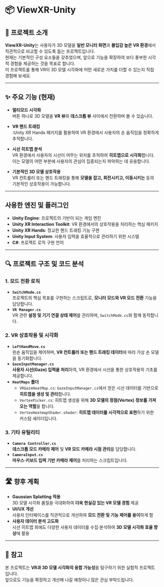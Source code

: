 # 📦 ViewXR-Unity

## 🚀 프로젝트 소개
**ViewXR-Unity**는 사용자가 3D 모델을 **일반 모니터 화면**과 **몰입감 높은 VR 환경**에서 직관적으로 비교할 수 있도록 돕는 프로젝트입니다.  
현재는 기본적인 구성 요소들을 갖추었으며, 앞으로 기능을 확장하여 보다 풍부한 시각적 경험을 제공하는 것을 목표로 합니다.  
이 프로젝트를 통해 VR이 3D 모델 시각화에 어떤 새로운 가치를 더할 수 있는지 직접 경험해 보세요.

---

## ✨ 주요 기능 (현재)
- **멀티모드 시각화**  
  버튼 하나로 3D 모델을 **VR 뷰**와 **데스크톱 뷰** 사이에서 전환하며 볼 수 있습니다.

- **VR 핸드 트래킹**  
  :Unity XR Hands 패키지를 활용하여 VR 환경에서 사용자의 손 움직임을 정확하게 추적합니다.

- **시선 히트맵 분석**  
  VR 환경에서 사용자의 시선이 머무는 위치를 추적하여 **히트맵으로 시각화**합니다.  
  이는 모델의 어떤 부분에 사용자의 관심이 집중되는지 파악하는 데 유용합니다.

- **기본적인 3D 모델 상호작용**  
  VR 컨트롤러 또는 핸드 트래킹을 통해 **모델을 잡고, 회전시키고, 이동시키는** 등의 기본적인 상호작용이 가능합니다.

---

## 사용한 엔진 및 플러그인
- **Unity Engine**: 프로젝트의 기반이 되는 게임 엔진
- **Unity XR Interaction Toolkit**: VR 환경에서의 상호작용을 처리하는 핵심 패키지
- **Unity XR Hands**: 정교한 핸드 트래킹 기능 구현
- **Unity Input System**: 사용자 입력을 효율적으로 관리하기 위한 시스템
- **C#**: 프로젝트 로직 구현 언어

---

## 🔍 프로젝트 구조 및 코드 분석

### 1. 모드 전환 로직
- **`SwitchMode.cs`**  
  프로젝트의 핵심 목표를 구현하는 스크립트로, **모니터 모드와 VR 모드 전환** 기능을 담당합니다.
- **`VR Manager.cs`**  
  VR 관련 **설정 및 기기 연결 상태 제어**를 관리하며, `SwitchMode.cs`와 함께 동작합니다.

### 2. VR 상호작용 및 시각화
- **`LeftHandMove.cs`**  
  왼손 움직임을 제어하며, **VR 컨트롤러 또는 핸드 트래킹 데이터**에 따라 가상 손 모델을 동기화합니다.
- **`GazeInputManager.cs`**  
  **사용자 시선(Gaze) 입력을 처리**하여, VR 환경에서 시선을 통한 상호작용의 기초를 제공합니다.
- **`HeatMaps` 폴더**
  - `VRGazeHeatMap.cs`: `GazeInputManager.cs`에서 얻은 시선 데이터를 기반으로 **히트맵을 생성 및 관리**합니다.
  - `VertexPicker.cs`: 히트맵 생성을 위해 **3D 모델의 정점(Vertex) 정보를 가져오는 역할**을 합니다.
  - `VertexHeatmapShader.shader`: **히트맵 데이터를 시각적으로 표현**하기 위한 커스텀 셰이더입니다.

### 3. 기타 유틸리티
- **`Camera Controller.cs`**  
  **데스크톱 모드 카메라 제어** 및 **VR 모드 카메라 시점 관리**를 담당합니다.
- **`CameraInput.cs`**  
  **마우스·키보드 입력 기반 카메라 제어**를 처리하는 스크립트입니다.

---

## 🛣️ 향후 계획
- **Gaussian Splatting 적용**  
  3D 모델 시각화 품질을 극대화하여 **더욱 현실감 있는 VR 모델 경험** 제공
- **UI/UX 개선**  
  사용자 인터페이스를 직관적으로 개선하여 **모드 전환 및 기능 제어를 용이**하게 함
- **사용자 데이터 분석 고도화**  
  시선 히트맵 외에도 다양한 사용자 데이터를 수집·분석하여 **3D 모델 시각화 효율 향상**에 활용

---

## 📌 참고
본 프로젝트는 **VR과 3D 모델 시각화의 융합 가능성**을 탐구하기 위한 실험적 프로젝트입니다.  
앞으로도 기능을 확장하고 개선해 나갈 예정이니 많은 관심 부탁드립니다.
